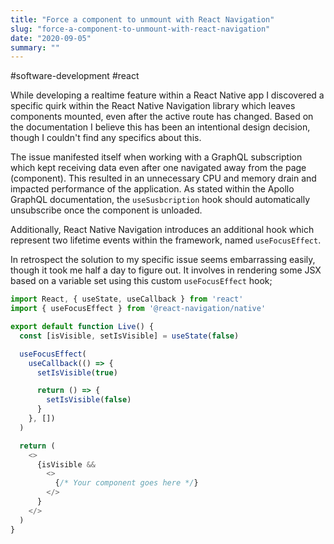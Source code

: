 ```yaml
---
title: "Force a component to unmount with React Navigation"
slug: "force-a-component-to-unmount-with-react-navigation"
date: "2020-09-05"
summary: ""
---
```


#software-development #react

While developing a realtime feature within a React Native app I discovered a specific quirk within the React Native Navigation library which leaves components mounted, even after the active route has changed. Based on the documentation I believe this has been an intentional design decision, though I couldn't find any specifics about this.

The issue manifested itself when working with a GraphQL subscription which kept receiving data even after one navigated away from the page (component). This resulted in an unnecessary CPU and memory drain and impacted performance of the application. As stated within the Apollo GraphQL documentation, the `useSusbcription` hook should automatically unsubscribe once the component is unloaded.


Additionally, React Native Navigation introduces an additional hook which represent two lifetime events within the framework, named `useFocusEffect`.

In retrospect the solution to my specific issue seems embarrassing easily, though it took me half a day to figure out. It involves in rendering some JSX based on a variable set using this custom `useFocusEffect` hook;

```js
import React, { useState, useCallback } from 'react'
import { useFocusEffect } from '@react-navigation/native'

export default function Live() {
  const [isVisible, setIsVisible] = useState(false)

  useFocusEffect(
    useCallback(() => {
      setIsVisible(true)

      return () => {
        setIsVisible(false)
      }
    }, [])
  )

  return (
    <>
      {isVisible && 
        <>
          {/* Your component goes here */}
        </>
      }
    </>
  )
}
```
